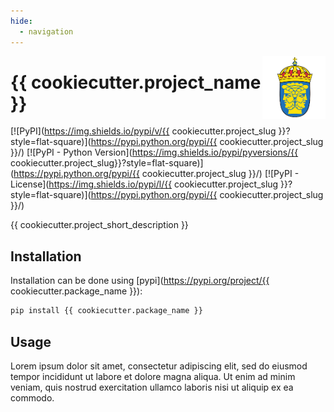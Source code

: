 ```yaml
---
hide:
  - navigation
---
```


<img src="assets/riks.png" width="20%" height="20%" align="right" />

# {{ cookiecutter.project_name }}

[![PyPI](https://img.shields.io/pypi/v/{{ cookiecutter.project_slug }}?style=flat-square)](https://pypi.python.org/pypi/{{ cookiecutter.project_slug }}/)
[![PyPI - Python Version](https://img.shields.io/pypi/pyversions/{{ cookiecutter.project_slug}}?style=flat-square)](https://pypi.python.org/pypi/{{ cookiecutter.project_slug }}/)
[![PyPI - License](https://img.shields.io/pypi/l/{{ cookiecutter.project_slug }}?style=flat-square)](https://pypi.python.org/pypi/{{ cookiecutter.project_slug }}/)

{{ cookiecutter.project_short_description }}

## Installation

Installation can be done using [pypi](https://pypi.org/project/{{ cookiecutter.package_name }}):

```sh
pip install {{ cookiecutter.package_name }}
```

## Usage

Lorem ipsum dolor sit amet, consectetur adipiscing elit, sed do eiusmod tempor incididunt ut labore et dolore magna aliqua. Ut enim ad minim veniam, quis nostrud exercitation ullamco laboris nisi ut aliquip ex ea commodo.
